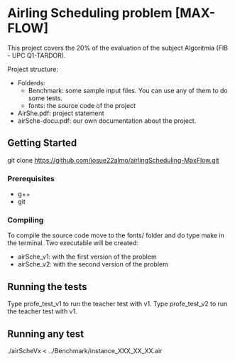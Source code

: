 # Airling Scheduling problem [MAX-FLOW]

This project covers the 20% of the evaluation of the subject Algoritmia (FIB - UPC Q1-TARDOR).

Project structure:

* Folderds:
   * Benchmark: some sample input files. You can use any of them to do some tests.
   * fonts: the source code of the project
* AirShe.pdf: project statement
* airSche-docu.pdf: our own documentation about the project.

## Getting Started

git clone https://github.com/josue22almo/airlingScheduling-MaxFlow.git

### Prerequisites

* g++
* git

### Compiling

To compile the source code move to the fonts/ folder and do type make in the terminal. Two executable will be created:
   * airSche_v1: with the first version of the problem
   * airSche_v2: with the second version of the problem

## Running the tests

Type profe_test_v1 to run the teacher test with v1. 
Type profe_test_v2 to run the teacher test with v1.

## Running any test

./airScheVx < ../Benchmark/instance_XXX_XX_XX.air

